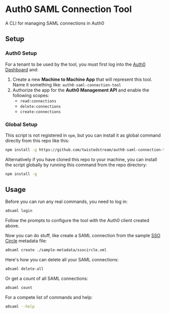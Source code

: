 # Auth0 SAML Connection Tool

A CLI for managing SAML connections in Auth0

## Setup

### Auth0 Setup

For a tenant to be used by the tool, you must first log into the [Auth0 Dashboard](https://manage.auth0.com) and:

1. Create a new **Machine to Machine App** that will represent this tool. Name it something like: `auth0-saml-connection-tool`
1. Authorize the app for the **Auth0 Management API** and enable the following scopes:
   * `read:connections`
   * `delete:connections`
   * `create:connections`

### Global Setup

This script is not registered in `npm`, but you can install it as global command directly from this repo like this:

```sh
npm install -g https://github.com/twistedstream/auth0-saml-connection-tool
```

Alternatively if you have cloned this repo to your machine, you can install the script globally by running this command from the repo directory:

```sh
npm install -g
```

## Usage

Before you can run any real commands, you need to log in:

```sh
a0saml login
```

Follow the prompts to configure the tool with the Auth0 client created above.

Now you can do stuff, like create a SAML connection from the sample [SSO Circle](sample-metadata/ssocircle.xml) metadata file:

```sh
a0saml create ./sample-metadata/ssocircle.xml
```

Here's how you can delete all your SAML connections:

```sh
a0saml delete-all
```

Or get a count of all SAML connections:

```sh
a0saml count
```

For a compete list of commands and help:

```sh
a0saml --help
```
